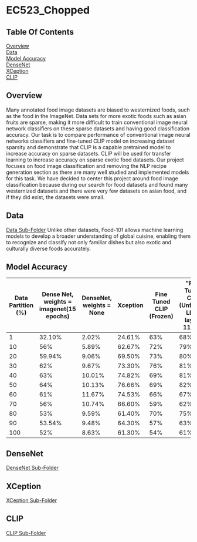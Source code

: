 # EC523_Chopped

## Table Of Contents
[Overview](#Overview)  
[Data](#Data)   
[Model Accuracy](#model-accuracy)   
[DenseNet](#DenseNet)   
[XCeption](#XCeption)   
[CLIP](#CLIP) 

## Overview

Many annotated food image datasets are biased to westernized foods, such as the food in the ImageNet. Data sets for more exotic foods such as asian fruits are sparse, making it more difficult to train conventional image neural network classifiers on these sparse datasets and having good classification accuracy. Our task is to compare performance of conventional image neural networks classifiers and fine-tuned CLIP model on increasing dataset sparsity and demonstrate that CLIP is a capable pretrained model to increase accuracy on sparse datasets. CLIP will be used for transfer learning to increase accuracy on sparse exotic food datasets. Our project focuses on food image classification and removing the NLP recipe generation section as there are many well studied and implemented models for this task. We have decided to center this project around food image classification because during our search for food datasets and found many westernized datasets and there were very few datasets on asian food, and if they did exist, the datasets were small. 

## Data
[Data Sub-Folder](https://github.com/ayak2002/EC523_Chopped/tree/main/data)
Unlike other datasets, Food-101 allows machine learning models to develop a broader understanding of global cuisine, enabling them to recognize and classify not only familiar dishes but also exotic and culturally diverse foods accurately. 

## Model Accuracy 

| 	Data Partition (%)	| Dense Net, weights = imagenet(15 epochs)	| DenseNet, weights = None	| Xception	| Fine Tuned CLIP (Frozen)	| "Fine Tuned CLIP (Unfrozen LLRD layers 11-7)"	| 
| 	------------- 	| 	------------- 	| 	------------- 	| 	------------- 	| 	------------- 	| 	------------- 	| 
| 	1	| 	32.10%	| 	2.02%	| 	24.61%	| 	63%	| 	68%	| 
| 	10	| 	56%	| 	5.89%	| 	62.67%	| 	72%	| 	79%	| 
| 	20	| 	59.94%	| 	9.06%	| 	69.50%	| 	73%	| 	80%	| 
| 	30	| 	62%	| 	9.67%	| 	73.30%	| 	76%	| 	81%	| 
| 	40	| 	63%	| 	10.01%	| 	74.82%	| 	69%	| 	81%	| 
| 	50	| 	64%	| 	10.13%	| 	76.66%	| 	69%	| 	82%	| 
| 	60	| 	61%	| 	11.67%	| 	74.53%	| 	66%	| 	67%	| 
| 	70	| 	56%	| 	10.74%	| 	66.60%	| 	59%	| 	62%	| 
| 	80	| 	53%	| 	9.59%	| 	61.40%	| 	70%	| 	75%	| 
| 	90	| 	53.54%	| 	9.48%	| 	64.30%	| 	57%	| 	63%	| 
| 	100	| 	52%	| 	8.63%	| 	61.30%	| 	54%	| 	61%	| 

## DenseNet
[DenseNet Sub-Folder](https://github.com/ayak2002/EC523_Chopped/tree/main/DenseNet)

## XCeption
[XCeption Sub-Folder](https://github.com/ayak2002/EC523_Chopped/tree/main/XceptionModel)


## CLIP
[CLIP Sub-Folder](https://github.com/ayak2002/EC523_Chopped/tree/main/CLIP)

